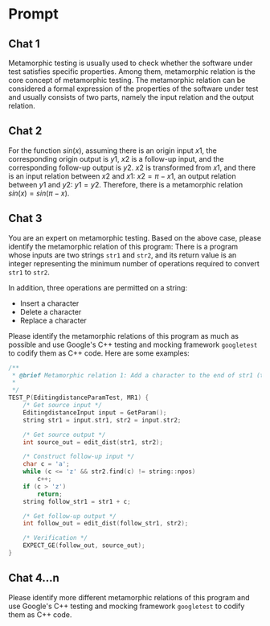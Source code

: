 # Prompt

## Chat 1

Metamorphic testing is usually used to check whether the software under test satisfies specific properties. Among them, metamorphic relation is the core concept of metamorphic testing. The metamorphic relation can be considered a formal expression of the properties of the software under test and usually consists of two parts, namely the input relation and the output relation.

## Chat 2

For the function $sin(x)$, assuming there is an origin input $x1$, the corresponding origin output is $y1$, $x2$ is a follow-up input, and the corresponding follow-up output is $y2$. $x2$ is transformed from $x1$, and there is an input relation between $x2$ and $x1$: $x2=\pi-x1$, an output relation between $y1$ and $y2$: $y1=y2$. Therefore, there is a metamorphic relation $sin(x)=sin(\pi-x)$.

## Chat 3

You are an expert on metamorphic testing. Based on the above case, please identify the metamorphic relation of this program: There is a program whose inputs are two strings `str1` and `str2`, and its return value is an integer representing the minimum number of operations required to convert `str1` to `str2`.

In addition, three operations are permitted on a string:
- Insert a character
- Delete a character
- Replace a character

Please identify the metamorphic relations of this program as much as possible and use Google's C++ testing and mocking framework `googletest` to codify them as C++ code. Here are some examples:

```cpp
/**
 * @brief Metamorphic relation 1: Add a character to the end of str1 (the character is not exist in str2), the output should be the same or larger.
 *
 */
TEST_P(EditingdistanceParamTest, MR1) {
    /* Get source input */
    EditingdistanceInput input = GetParam();
    string str1 = input.str1, str2 = input.str2;

    /* Get source output */
    int source_out = edit_dist(str1, str2);

    /* Construct follow-up input */
    char c = 'a';
    while (c <= 'z' && str2.find(c) != string::npos)
        c++;
    if (c > 'z')
        return;
    string follow_str1 = str1 + c;

    /* Get follow-up output */
    int follow_out = edit_dist(follow_str1, str2);

    /* Verification */
    EXPECT_GE(follow_out, source_out);
}
```

## Chat 4...n

Please identify more different metamorphic relations of this program and use Google's C++ testing and mocking framework `googletest` to codify them as C++ code.